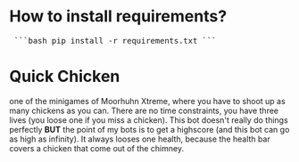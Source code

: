 # How to install requirements?

<pre> ```bash pip install -r requirements.txt ``` </pre>

# Quick Chicken


one of the minigames of Moorhuhn Xtreme, where you have to shoot up as many chickens as you can. There are no time constraints, you have three lives (you loose one if you miss a chicken). This bot doesn't really do things perfectly **BUT** the point of my bots is to get a highscore (and this bot can go as high as infinity). It always looses one health, because the health bar covers a chicken that come out of the chimney.
